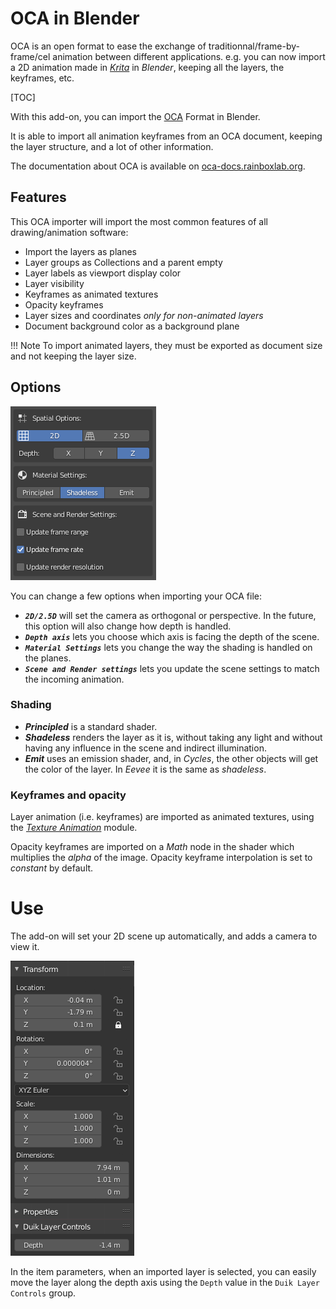 # OCA in Blender

OCA is an open format to ease the exchange of traditionnal/frame-by-frame/cel animation between different applications. e.g. you can now import a 2D animation made in [*Krita*](http://krita.org) in *Blender*, keeping all the layers, the keyframes, etc.

[TOC]

With this add-on, you can import the [OCA](https://rainboxlab.org/tools/oca) Format in Blender.

It is able to import all animation keyframes from an OCA document, keeping the layer structure, and a lot of other information.

The documentation about OCA is available on [oca-docs.rainboxlab.org](htpp://oca-docs.rainboxlab.org).

## Features

This OCA importer will import the most common features of all drawing/animation software:

- Import the layers as planes
- Layer groups as Collections and a parent empty
- Layer labels as viewport display color
- Layer visibility
- Keyframes as animated textures
- Opacity keyframes
- Layer sizes and coordinates *only for non-animated layers*
- Document background color as a background plane

!!! Note
    To import animated layers, they must be exported as document size and not keeping the layer size.

## Options

![](img/oca-options.png)

You can change a few options when importing your OCA file:

- ***`2D/2.5D`*** will set the camera as orthogonal or perspective. In the future, this option will also change how depth is handled.
- ***`Depth axis`*** lets you choose which axis is facing the depth of the scene.
- ***`Material Settings`*** lets you change the way the shading is handled on the planes.
- ***`Scene and Render settings`*** lets you update the scene settings to match the incoming animation.

### Shading

- ***Principled*** is a standard shader.
- ***Shadeless*** renders the layer as it is, without taking any light and without having any influence in the scene and indirect illumination.
- ***Emit*** uses an emission shader, and, in *Cycles*, the other objects will get the color of the layer. In *Eevee* it is the same as *shadeless*.

### Keyframes and opacity

Layer animation (i.e. keyframes) are imported as animated textures, using the [*Texture Animation*](texanim.md) module.

Opacity keyframes are imported on a *Math* node in the shader which multiplies the *alpha* of the image. Opacity keyframe interpolation is set to *constant* by default.

# Use

The add-on will set your 2D scene up automatically, and adds a camera to view it.

![](img/oca-depth.png)

In the item parameters, when an imported layer is selected, you can easily move the layer along the depth axis using the `Depth` value in the `Duik Layer Controls` group.